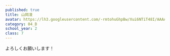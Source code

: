 ```yaml
---
published: true
title: 山岡凌
avatar: https://lh3.googleusercontent.com/-rmtohuGhpBw/Xui6NTiT48I/AAAAAAAATuU/lrIzFpijX3UVe57rbsR4F4zQYvyrj-qrwCE0YBhgLKqgEAL1Ocqwo3SNONS2RH7aAzdDtN-bYHzYpCG0DoQ0sajD6iDi-3wBX0fyf45dd4N2iQwRxRj2KdXQorK0Y-ot_dS3SzwgqqLjQr40NUvnLwrpW8PPWrqI3hRkCt2iuk6T4UrEOG08y96jCpi6LHe2de1zkPq1z3s5_RkqZCSQ2YkOK5JvoaxevAQRWFE5Q3Wim4Dh0REfOzlFi3iQ3MsnEf_a1_M1_tjVq-2VZNwcmSUQqmG5Z5cOO-QU1S0O7qXs0Bbq5ecsbCsOhSElh-yDCG4dywoPJ8pX-dOiUW-vwvxgk_hQTz1JCHlF3ugn3UoaXCG60mJvigVxUFpWAKYCJ9TTWn0LlNpLq5ae4BqBcASPl9EBI3wXuaFn9vCf3m_aTzIrxPM0q7zl7I_JJWHi4FuyZdKgKmCnkM4MJTB3q-q8EDSDQRuC1VZFt0PiZKVVtcu7NdbvKj7aBlyRhF-UwuJpHBQehJfoHCkk6cna5idI5wjcWg2WHRkq2MoBhmBj1o2C1qoJI0y0vVHFkW8kNpdoTPB_FOehpaBnB9Xh8r7v_AoR3DgqrEtf4r0lMaRpSaJjU0ld0geeRaw58EPNKILI6Bk_zfUK1KuMQxNMIixyMU_IRi-0AQ-MyC8x7dV3YRr-nPFnjKRkHRnEJ5Qcs2JqsUvoz1JBcpfdTDDXDvjVJdMQHNBQDb6OEDWFV2PYu9ymBYZ73YTeJUeIoqU_4gXbZIuqDGM9XMOL3ovcF/aaaa.jpg
category: 04_B
school_year: 2
class: 7
---
```

よろしくお願いします！